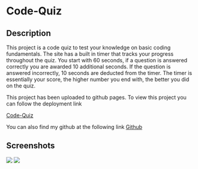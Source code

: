 # Code-Quiz

## Description

This project is a code quiz to test your knowledge on basic coding fundamentals. The site has a built in timer that tracks your progress throughout the quiz. You start with 60 seconds, if a question is answered correctly you are awarded 10 additional seconds. If the question is answered incorrectly, 10 seconds are deducted from the timer. The timer is essentially your score, the higher number you end with, the better you did on the quiz.

This project has been uploaded to github pages. To view this project you can follow the deployment link

[Code-Quiz](https://herczt.github.io/Code-Quiz/)

You can also find my github at the following link
[Github](https://github.com/Herczt)

## Screenshots

<img src="https://i.ibb.co/cCjCLV6/Screen-Shot-2022-08-01-at-10-42-40-PM.png">

<img src="https://i.ibb.co/ryQ3Cnb/Screen-Shot-2022-08-01-at-10-43-01-PM.png">
